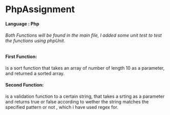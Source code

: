 # PhpAssignment

#### Language : Php 

###### Both Functions will be found in the main file, I added some unit test to test the functions using phpUnit. 

#### First Function: 
is a sort function that takes an array of number of length 10 as a parameter, and returned a sorted array.

#### Second Function: 
is a validation function to a certain string, that takes a srting as a parameter and returns true or false 
according to wether the string matches the specified pattern or not , which i have used regex for.
